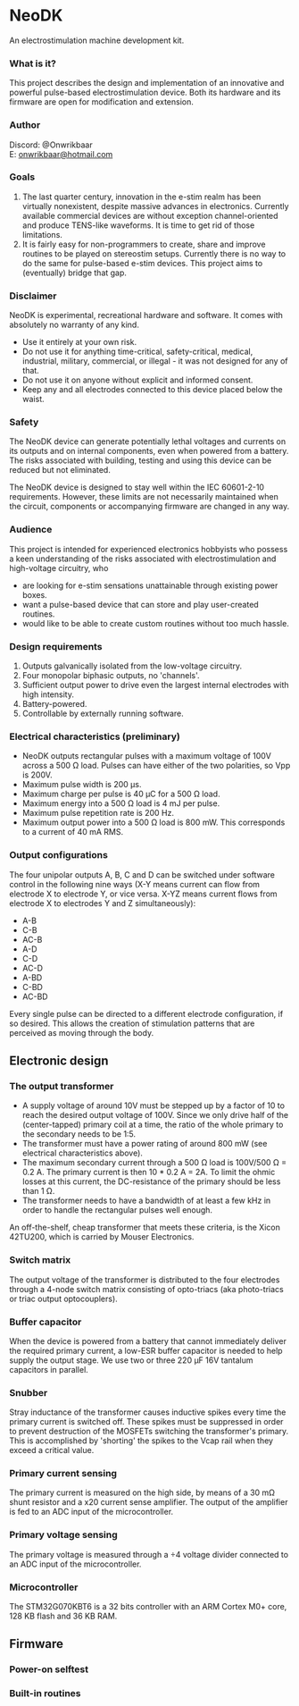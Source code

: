 # NeoDK
An electrostimulation machine development kit.

### What is it?
This project describes the design and implementation of an innovative and powerful pulse-based electrostimulation device. Both its hardware and its firmware are open for modification and extension.

### Author
Discord: @Onwrikbaar<br/>
E: onwrikbaar@hotmail.com

### Goals
1. The last quarter century, innovation in the e-stim realm has been virtually nonexistent, despite massive advances in electronics. Currently available commercial devices are without exception channel-oriented and produce TENS-like waveforms. It is time to get rid of those limitations.
2. It is fairly easy for non-programmers to create, share and improve routines to be played on stereostim setups. Currently there is no way to do the same for pulse-based e-stim devices. This project aims to (eventually) bridge that gap.

### Disclaimer
NeoDK is experimental, recreational hardware and software. It comes with absolutely no warranty of any kind.
- Use it entirely at your own risk.
- Do not use it for anything time-critical, safety-critical, medical, industrial, military, commercial, or illegal - it was not designed for any of that.
- Do not use it on anyone without explicit and informed consent.
- Keep any and all electrodes connected to this device placed below the waist.

### Safety
The NeoDK device can generate potentially lethal voltages and currents on its outputs and on internal components, even when powered from a battery. The risks associated with building, testing and using this device can be reduced but not eliminated.

The NeoDK device is designed to stay well within the IEC 60601-2-10 requirements. However, these limits are not necessarily maintained when the circuit, components or accompanying firmware are changed in any way.

### Audience
This project is intended for experienced electronics hobbyists who possess a keen understanding of the risks associated with electrostimulation and high-voltage circuitry, who
- are looking for e-stim sensations unattainable through existing power boxes.
- want a pulse-based device that can store and play user-created routines.
- would like to be able to create custom routines without too much hassle.

### Design requirements
1. Outputs galvanically isolated from the low-voltage circuitry.
2. Four monopolar biphasic outputs, no 'channels'.
3. Sufficient output power to drive even the largest internal electrodes with high intensity.
4. Battery-powered.
5. Controllable by externally running software.

### Electrical characteristics (preliminary)
- NeoDK outputs rectangular pulses with a maximum voltage of 100V across a 500 Ω load. Pulses can have either of the two polarities, so Vpp is 200V.
- Maximum pulse width is 200 µs.
- Maximum charge per pulse is 40 µC for a 500 Ω load.
- Maximum energy into a 500 Ω load is 4 mJ per pulse.
- Maximum pulse repetition rate is 200 Hz.
- Maximum output power into a 500 Ω load is 800 mW. This corresponds to a current of 40 mA RMS.

### Output configurations
The four unipolar outputs A, B, C and D can be switched under software control in the following nine ways (X-Y means current can flow from electrode X to electrode Y, or vice versa. X-YZ means current flows from electrode X to electrodes Y and Z simultaneously):
- A-B
- C-B
- AC-B
- A-D
- C-D
- AC-D
- A-BD
- C-BD
- AC-BD

Every single pulse can be directed to a different electrode configuration, if so desired. This allows the creation of stimulation patterns that are perceived as moving through the body.

## Electronic design
### The output transformer
- A supply voltage of around 10V must be stepped up by a factor of 10 to reach the desired output voltage of 100V. Since we only drive half of the (center-tapped) primary coil at a time, the ratio of the whole primary to the secondary needs to be 1:5.
- The transformer must have a power rating of around 800 mW (see electrical characteristics above).
- The maximum secondary current through a 500 Ω load is 100V/500 Ω = 0.2 A. The primary current is then 10 * 0.2 A = 2A. To limit the ohmic losses at this current, the DC-resistance of the primary should be less than 1 Ω.
- The transformer needs to have a bandwidth of at least a few kHz in order to handle the rectangular pulses well enough.

An off-the-shelf, cheap transformer that meets these criteria, is the Xicon 42TU200, which is carried by Mouser Electronics.

### Switch matrix
The output voltage of the transformer is distributed to the four electrodes through a 4-node switch matrix consisting of opto-triacs (aka photo-triacs or triac output optocouplers).

### Buffer capacitor
When the device is powered from a battery that cannot immediately deliver the required primary current, a low-ESR buffer capacitor is needed to help supply the output stage. We use two or three 220 µF 16V tantalum capacitors in parallel.

### Snubber
Stray inductance of the transformer causes inductive spikes every time the primary current is switched off. These spikes must be suppressed in order to prevent destruction of the MOSFETs switching the transformer's primary. This is accomplished by 'shorting' the spikes to the Vcap rail when they exceed a critical value.

### Primary current sensing
The primary current is measured on the high side, by means of a 30 mΩ shunt resistor and a x20 current sense amplifier. The output of the amplifier is fed to an ADC input of the microcontroller.

### Primary voltage sensing
The primary voltage is measured through a ÷4 voltage divider connected to an ADC input of the microcontroller.

### Microcontroller
The STM32G070KBT6 is a 32 bits controller with an ARM Cortex M0+ core, 128 KB flash and 36 KB RAM.

## Firmware

### Power-on selftest
### Built-in routines
